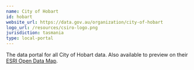```yaml
---
name: City of Hobart
id: hobart
website_url: https://data.gov.au/organization/city-of-hobart
logo_url: /resources/csiro-logo.png
jurisdiction: tasmania
type: local-portal
---
```


The data portal for all City of Hobart data. Also available to preview on their [ESRI Open Data Map](http://data-1.hobartcc.opendata.arcgis.com/).